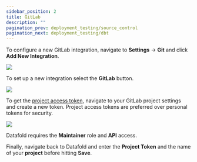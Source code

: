 ```yaml
---
sidebar_position: 2
title: GitLab
description: ""
pagination_prev: deployment_testing/source_control
pagination_next: deployment_testing/dbt
---
```

To configure a new GitLab integration, navigate to **Settings** &rarr; **Git** and click **Add New Integration**.

![](../../../static/img/github_setup.png)

To set up a new integration select the **GitLab** button.

![](../../../static/img/gitlab_setup.png)

To get the [project access token](https://docs.gitlab.com/ee/user/project/settings/project\_access\_tokens.html), navigate to your GitLab project settings and create a new token. Project access tokens are preferred over personal tokens for security.

![](../../../static/img/gitlab_access_token.png)

Datafold requires the **Maintainer** role and **API** access. 

Finally, navigate back to Datafold and enter the **Project Token** and the name of your **project** before hitting **Save**.